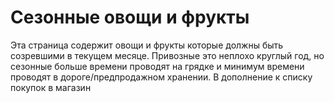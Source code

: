 # Сезонные овощи и фрукты
Эта страница содержит овощи и фрукты которые должны быть созревшими в текущем месяце. 
Привозные это неплохо круглый год, но сезонные больше времени проводят на грядке и минимум времени проводят в дороге/предпродажном хранении.
В дополнение к списку покупок в магазин
